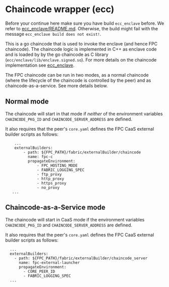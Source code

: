 <!---
Licensed under Creative Commons Attribution 4.0 International License
https://creativecommons.org/licenses/by/4.0/
--->
# Chaincode wrapper (ecc)

Before your continue here make sure you have build ``ecc_enclave`` before.
We refer to [ecc_enclave/README.md](../ecc_enclave). Otherwise, the build
might fail with the message `ecc_enclave build does not exist!`.

This is a go chaincode that is used to invoke the enclave (and hence
FPC chaincode). The chaincode logic is implemented in C++ as enclave
code and is loaded by by the go chaincode as C library
(``ecc/enclave/lib/enclave.signed.so``).  For more details on the 
chaincode implementation see [ecc_enclave](../ecc_enclave).

The FPC chaincode can be run in two modes, as a normal chaincode
(where the lifecycle of the chaincode is controlled by the peer) and
as chaincode-as-a-service.
See more details below.

## Normal mode

The chaincode will start in that mode if _neither_ of the environment
variables `CHAINCODE_PKG_ID` and `CHAINCODE_SERVER_ADDRESS` are
defined. 

It also requires that the peer's `core.yaml` defines the FPC CaaS
external builder scripts as follows:
```
    ...
    externalBuilders:
        - path: ${FPC_PATH}/fabric/externalBuilder/chaincode
          name: fpc-c
          propagateEnvironment:
              - FPC_HOSTING_MODE
              - FABRIC_LOGGING_SPEC
              - ftp_proxy
              - http_proxy
              - https_proxy
              - no_proxy
   ...
```

## Chaincode-as-a-Service mode

The chaincode will start in CaaS mode if the environment variables
`CHAINCODE_PKG_ID` and `CHAINCODE_SERVER_ADDRESS` are defined.

It also requires that the peer's `core.yaml` defines the FPC CaaS
external builder scripts as follows:
```
  ...
  externalBuilders:
    - path: ${FPC_PATH}/fabric/externalBuilder/chaincode_server
      name: fpc-external-launcher
      propagateEnvironment:
        - CORE_PEER_ID
        - FABRIC_LOGGING_SPEC
  ...
```

